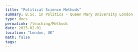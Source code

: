 ```yaml
---
title: "Political Science Methods"
summary: B.Sc. in Politics - Queen Mary University London
type: docs
permalink: /teaching/Methods
date: 2025-02-01
location: "London, UK"
math: false
tags:
---
```



